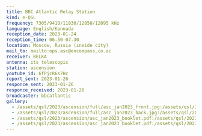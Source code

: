 ```yaml
---
title: BBC Atlantic Relay Station
kind: e-QSL
frequency: 7305/9410/11830/12050/12095 kHz
language: English/Kannada
reception_date: 2023-01-24
reception_time: 06.50-07.30
location: Moscow, Russia (inside city)
mail_to: mailto:ops.asc@encompass.co.ac
receiver: BELKA
antenna: its telescopic
station: ascension
youtube_id: 6fPjcR6s7Hc
report_sent: 2023-01-26
responce_sent: 2023-01-26
responce_received: 2023-01-26
broadcaster: bbcatlantic
gallery:
  - /assets/qsl/2023/ascension/full/asc_jan2023_front.jpg:/assets/qsl/2023/ascension/small/asc_jan2023_front.jpg
  - /assets/qsl/2023/ascension/full/asc_jan2023_back.jpg:/assets/qsl/2023/ascension/small/asc_jan2023_back.jpg
  - /assets/qsl/2023/ascension/asc_jan2023_booklet.pdf:/assets/qsl/2023/ascension/small/asc_jan2023_original_page1.jpg
  - /assets/qsl/2023/ascension/asc_jan2023_booklet.pdf:/assets/qsl/2023/ascension/small/asc_jan2023_original_page2.jpg
---
```

